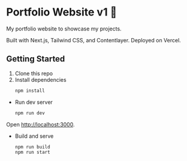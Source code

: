 # Portfolio Website v1 🚀
My portfolio website to showcase my projects.

Built with Next.js, Tailwind CSS, and Contentlayer. Deployed on Vercel.


## Getting Started

1. Clone this repo
2. Install dependencies
   ```bash
   npm install
   ```
- Run dev server
    ```bash
    npm run dev
    ```
Open [http://localhost:3000](http://localhost:3000).

- Build and serve
   ```bash
   npm run build
   npm run start
   ```

